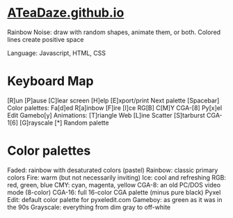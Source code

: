 # [ATeaDaze.github.io](https://ateadaze.github.io/)
Rainbow Noise: draw with random shapes, animate them, or both. Colored lines create positive space

Language: Javascript, HTML, CSS

# Keyboard Map
[R]un  [P]ause  [C]lear screen   [H]elp  [E]xport/print  Next palette [Spacebar]
Color palettes: Fa[d]ed  R[a]inbow [F]ire  [I]ce  RG[B]   C[M]Y  CGA-[8]  Py[x]el Edit  Gamebo[y]
Animations:     [T]riangle Web [L]ine Scatter [S]tarburst   CGA-1[6]  [G]rayscale  [*] Random palette
  
# Color palettes
Faded: rainbow with desaturated colors (pastel)
Rainbow: classic primary colors
Fire: warm (but not necessarily inviting)
Ice: cool and refreshing
RGB: red, green, blue
CMY: cyan, magenta, yellow
CGA-8: an old PC/DOS video mode (8-color)
CGA-16: full 16-color CGA palette (minus pure black)
Pyxel Edit: default color palette for pyxeledit.com
Gameboy: as green as it was in the 90s
Grayscale: everything from dim gray to off-white
